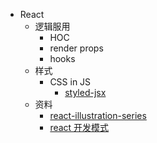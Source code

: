 - React
  - 逻辑服用
    - HOC
    - render props
    - hooks
  - 样式
    - CSS in JS
      - [styled-jsx](https://github.com/vercel/styled-jsx)
  - 资料
    - [react-illustration-series](https://github.com/7kms/react-illustration-series)
    - [react 开发模式](https://www.patterns.dev/)

